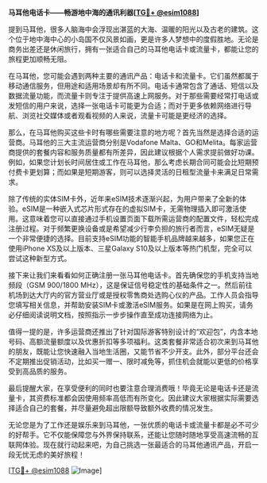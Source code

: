 **马耳他电话卡——畅游地中海的通讯利器[[TG💪+ @esim1088](https://t.me/s/esim1088)]**

提到马耳他，很多人脑海中会浮现出湛蓝的大海、温暖的阳光以及古老的建筑。这个位于地中海中心的小岛国不仅风景如画，更是许多人梦想中的度假胜地。无论是商务出差还是休闲旅行，拥有一张适合自己的马耳他电话卡或流量卡，都能让您的旅程更加顺畅无阻。

在马耳他，您可能会遇到两种主要的通讯产品：电话卡和流量卡。它们虽然都属于移动通信服务，但用途和适用场景却有所不同。电话卡通常包含了通话、短信以及数据流量功能，而流量卡则专注于提供高速上网服务。对于那些需要经常打电话或发短信的用户来说，选择一张电话卡可能更为合适；而对于更多依赖网络进行导航、浏览社交媒体或者观看视频的人来说，流量卡可能是更经济的选择。

那么，在马耳他购买这些卡时有哪些需要注意的地方呢？首先当然是选择合适的运营商。马耳他的三大主流运营商分别是Vodafone Malta、GO和Melita。每家运营商提供的套餐内容和服务质量都有所差异，因此建议根据个人需求提前做好功课。例如，如果您计划长时间居住或工作在马耳他，那么考虑长期合同可能会比短期预付费卡更划算；而如果是短期游客，则可以选择灵活的日租型流量卡来满足日常需求。

除了传统的实体SIM卡外，近年来eSIM技术逐渐兴起，为用户带来了全新的体验。eSIM是一种嵌入式芯片形式存在的虚拟SIM卡，无需物理插入即可激活使用。这意味着您可以直接通过手机设置页面下载所需运营商的配置文件，轻松完成注册过程。对于频繁更换设备或是希望减少行李负担的旅行者而言，eSIM无疑是一个非常便捷的选择。目前支持eSIM功能的智能手机品牌越来越多，如果您正在使用iPhone XS及以上版本、三星Galaxy S10及以上版本等热门机型，完全可以尝试这种新型方式。

接下来让我们来看看如何正确注册一张马耳他电话卡。首先确保您的手机支持当地频段（GSM 900/1800 MHz），这是保证信号稳定性的基础条件之一。然后前往机场到达大厅内的官方营业厅或是授权零售商处选购心仪的产品。工作人员会指导您填写相关信息，并帮助安装SIM卡或激活eSIM服务。如果是在网上购买，请务必仔细阅读说明文档，按照指示一步步操作直至成功连接网络为止。

值得一提的是，许多运营商还推出了针对国际游客特别设计的“欢迎包”，内含本地号码、高额流量额度以及优惠折扣等多项福利。这类套餐非常适合初次来到马耳他的朋友，既能让您快速融入当地生活圈，又能节省不少开支。此外，部分平台还会不定期推出促销活动，比如买一赠一、限时减免等，抓住机会就能以更低的价格享受到高品质的服务。

最后提醒大家，在享受便利的同时也要注意合理消费哦！毕竟无论是电话卡还是流量卡，其资费标准都会因使用频率高低而有所变化。因此建议大家根据实际需要选择适合自己的套餐，并尽量避免超出限额导致额外收费的情况发生。

无论您是为了工作还是娱乐来到马耳他，一张优质的电话卡或流量卡都是必不可少的好帮手。它不仅能保障您与外界保持联系，还能让您随时随地享受高速流畅的互联网体验。现在就行动起来吧，为自己挑选一张最适合的马耳他通讯产品，开启一段无忧无虑的美好旅程！

[[TG💪+ @esim1088](https://t.me/s/esim1088) ![Image](https://i.postimg.cc/4NQfJmqS/Snipaste-2025-05-13-00-14-12.png)]